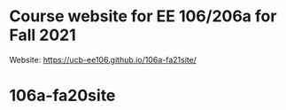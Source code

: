 # Course website for EE 106/206a for Fall 2021

Website: https://ucb-ee106.github.io/106a-fa21site/
# 106a-fa20site

